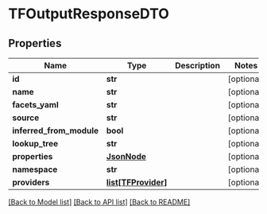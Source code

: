 # TFOutputResponseDTO

## Properties
Name | Type | Description | Notes
------------ | ------------- | ------------- | -------------
**id** | **str** |  | [optional] 
**name** | **str** |  | [optional] 
**facets_yaml** | **str** |  | [optional] 
**source** | **str** |  | [optional] 
**inferred_from_module** | **bool** |  | [optional] 
**lookup_tree** | **str** |  | [optional] 
**properties** | [**JsonNode**](JsonNode.md) |  | [optional] 
**namespace** | **str** |  | [optional] 
**providers** | [**list[TFProvider]**](TFProvider.md) |  | [optional] 

[[Back to Model list]](../README.md#documentation-for-models) [[Back to API list]](../README.md#documentation-for-api-endpoints) [[Back to README]](../README.md)

